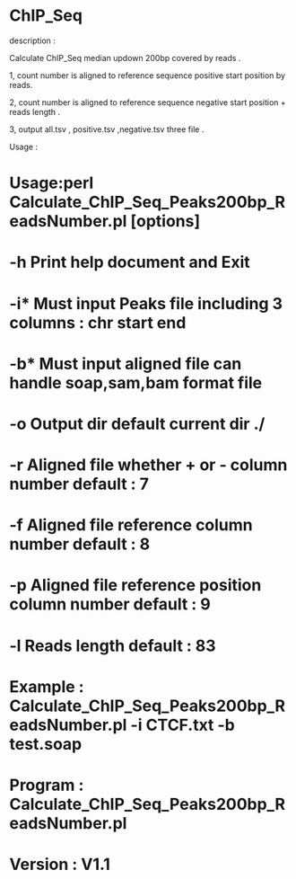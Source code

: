# ChIP_Seq

description :

Calculate ChIP_Seq median updown 200bp covered by reads .

1, count number is aligned to reference sequence positive start position by reads.

2, count number is aligned to reference sequence negative start position + reads length .

3, output all.tsv , positive.tsv ,negative.tsv three file .

Usage :

#         Usage:perl Calculate_ChIP_Seq_Peaks200bp_ReadsNumber.pl [options] 

#         -h            Print help document and Exit 

#         -i*  <str>    Must input Peaks file including 3 columns : chr start end

#         -b*  <str>    Must input aligned file can handle soap,sam,bam format file  

#         -o   <str>    Output dir  default current dir ./

#         -r   <int>    Aligned file whether + or - column number default : 7

#         -f   <int>    Aligned file reference column number default : 8

#         -p   <int>    Aligned file reference position column number default : 9

#         -l   <int>    Reads length default : 83

#     

#         Example : Calculate_ChIP_Seq_Peaks200bp_ReadsNumber.pl -i CTCF.txt -b test.soap

#         Program : Calculate_ChIP_Seq_Peaks200bp_ReadsNumber.pl

#         Version : V1.1



